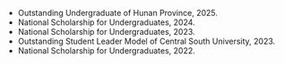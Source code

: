 
- Outstanding Undergraduate of Hunan Province, 2025.
- National Scholarship for Undergraduates, 2024.
- National Scholarship for Undergraduates, 2023.
- Outstanding Student Leader Model of Central South University, 2023.
- National Scholarship for Undergraduates, 2022.
